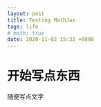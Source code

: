 ```yaml
---
layout: post
title: Testing MathJax
tags: life
# math: true
date: 2020-11-02 15:32 +0800
---
```


# 开始写点东西

随便写点文字

